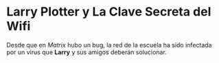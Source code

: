# Larry Plotter y La Clave Secreta del Wifi

Desde que en *Matrix* hubo un bug, la red de la escuela ha sido 
infectada por un virus que **Larry** y sus amigos deberán solucionar.
